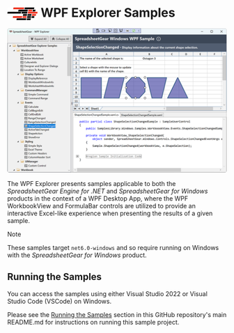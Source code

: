 # <img src="../images/sg-logo-shadow-white.svg" style="width: 70px; vertical-align: middle;" alt="SpreadsheetGear Logo"> WPF Explorer Samples
![Screenshot of the WPF Explorer](screenshot.png)

The WPF Explorer presents samples applicable to both the *SpreadsheetGear Engine for .NET* and *SpreadsheetGear for Windows* products in the context of a WPF Desktop App, where the WPF WorkbookView and FormulaBar controls are utilized to provide an interactive Excel-like experience when presenting the results of a given sample.  

> [!NOTE]
> These samples target `net6.0-windows` and so require running on Windows with the *SpreadsheetGear for Windows* product.


## Running the Samples
You can access the samples using either Visual Studio 2022 or Visual Studio Code (VSCode) on Windows.

Please see the <a href="../README.md#section-running-the-samples">Running the Samples</a> section in this GitHub repository's main README.md for instructions on running this sample project.